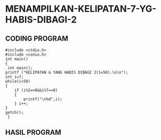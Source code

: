 # MENAMPILKAN-KELIPATAN-7-YG-HABIS-DIBAGI-2

## CODING PROGRAM

    #include <stdio.h>
    #include <conio.h>
    int main()
    {
     int main();
    printf ("KELIPATAN & YANG HABIS DIBAGI 2(1=50).\n\n");
    int i=7;
    while(i<50)
    {
        if (i%2==0&&i%7==0)
        {
            printf("\n%d",i);
        } i++;
    }
    getch();
     }

## HASIL PROGRAM

